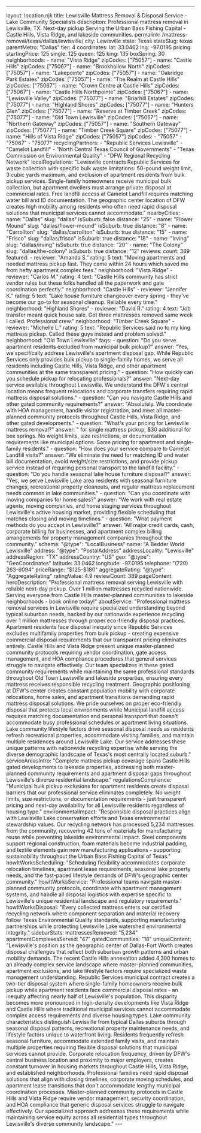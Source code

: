 ---
layout: location.njk
title: Lewisville Mattress Removal & Disposal Service - Lake Community Specialists
description: Professional mattress removal in Lewisville, TX. Next-day pickup Serving the Urban Bass Fishing Capital - Castle Hills, Vista Ridge, and lakeside communities.
permalink: /mattress-removal/texas/dallas/lewisville/
city: Lewisville state: Texas stateSlug: texas parentMetro: "Dallas" tier: 4 coordinates: lat: 33.0462 lng: -97.0195 pricing: startingPrice: 125 single: 125 queen: 125 king: 135 boxSpring: 30 neighborhoods: - name: "Vista Ridge" zipCodes: ["75057"] - name: "Castle Hills" zipCodes: ["75067"] - name: "Brookhollow North" zipCodes: ["75057"] - name: "Lakepointe" zipCodes: ["75057"] - name: "Oakridge Park Estates" zipCodes: ["75057"] - name: "The Realm at Castle Hills" zipCodes: ["75067"] - name: "Crown Centre at Castle Hills" zipCodes: ["75067"] - name: "Castle Hills Northpointe" zipCodes: ["75067"] - name: "Lewisville Valley" zipCodes: ["75077"] - name: "Briarhill Estates" zipCodes: ["75077"] - name: "Highland Shores" zipCodes: ["75077"] - name: "Hunters Glen" zipCodes: ["75077"] - name: "Reserve at Timber Creek" zipCodes: ["75077"] - name: "Old Town Lewisville" zipCodes: ["75057"] - name: "Northern Gateway" zipCodes: ["75057"] - name: "Southern Gateway" zipCodes: ["75077"] - name: "Timber Creek Square" zipCodes: ["75077"] - name: "Hills of Vista Ridge" zipCodes: ["75057"] zipCodes: - "75057" - "75067" - "75077" recyclingPartners: - "Republic Services Lewisville" - "Camelot Landfill" - "North Central Texas Council of Governments" - "Texas Commission on Environmental Quality" - "DFW Regional Recycling Network" localRegulations: "Lewisville contracts Republic Services for waste collection with specific bulk waste limitations: 50-pound weight limit, 3 cubic yards maximum, and exclusion of apartment residents from bulk pickup services. Single-family homeowners receive municipal bulk collection, but apartment dwellers must arrange private disposal at commercial rates. Free landfill access at Camelot Landfill requires matching water bill and ID documentation. The geographic center location of DFW creates high mobility among residents who often need rapid disposal solutions that municipal services cannot accommodate." nearbyCities: - name: "Dallas" slug: "dallas" isSuburb: false distance: "25" - name: "Flower Mound" slug: "dallas/flower-mound" isSuburb: true distance: "8" - name: "Carrollton" slug: "dallas/carrollton" isSuburb: true distance: "15" - name: "Frisco" slug: "dallas/frisco" isSuburb: true distance: "18" - name: "Irving" slug: "dallas/irving" isSuburb: true distance: "20" - name: "The Colony" slug: "dallas/the-colony" isSuburb: true distance: "12" reviews: count: 389 featured: - reviewer: "Amanda S." rating: 5 text: "Moving apartments and needed mattress pickup fast. They came within 24 hours which saved me from hefty apartment complex fees." neighborhood: "Vista Ridge" - reviewer: "Carlos M." rating: 4 text: "Castle Hills community has strict vendor rules but these folks handled all the paperwork and gate coordination perfectly." neighborhood: "Castle Hills" - reviewer: "Jennifer K." rating: 5 text: "Lake house furniture changeover every spring - they've become our go-to for seasonal cleanup. Reliable every time." neighborhood: "Highland Shores" - reviewer: "David R." rating: 4 text: "Job transfer meant quick house sale. Got three mattresses removed same week I called. Professional crew." neighborhood: "Timber Creek Square" - reviewer: "Michelle L." rating: 5 text: "Republic Services said no to my king mattress pickup. Called these guys instead and problem solved." neighborhood: "Old Town Lewisville" faqs: - question: "Do you serve apartment residents excluded from municipal bulk pickup?" answer: "Yes, we specifically address Lewisville's apartment disposal gap. While Republic Services only provides bulk pickup to single-family homes, we serve all residents including Castle Hills, Vista Ridge, and other apartment communities at the same transparent pricing." - question: "How quickly can you schedule pickup for relocating professionals?" answer: "Next-day service available throughout Lewisville. We understand the DFW's central location means frequent relocations and corporate transfers requiring rapid mattress disposal solutions." - question: "Can you navigate Castle Hills and other gated community requirements?" answer: "Absolutely. We coordinate with HOA management, handle visitor registration, and meet all master-planned community protocols throughout Castle Hills, Vista Ridge, and other gated developments." - question: "What's your pricing for Lewisville mattress removal?" answer: " for single mattress pickup, $30 additional for box springs. No weight limits, size restrictions, or documentation requirements like municipal options. Same pricing for apartment and single-family residents." - question: "How does your service compare to Camelot Landfill visits?" answer: "We eliminate the need for matching ID and water bill documentation, avoid weight/size restrictions, and provide pickup service instead of requiring personal transport to the landfill facility." - question: "Do you handle seasonal lake house furniture disposal?" answer: "Yes, we serve Lewisville Lake area residents with seasonal furniture changes, recreational property cleanouts, and regular mattress replacement needs common in lake communities." - question: "Can you coordinate with moving companies for home sales?" answer: "We work with real estate agents, moving companies, and home staging services throughout Lewisville's active housing market, providing flexible scheduling that matches closing and moving timelines." - question: "What payment methods do you accept in Lewisville?" answer: "All major credit cards, cash, corporate billing for businesses, and apartment complex billing arrangements for property management companies throughout the community." schema: "@type": "LocalBusiness" name: "A Bedder World Lewisville" address: "@type": "PostalAddress" addressLocality: "Lewisville" addressRegion: "TX" addressCountry: "US" geo: "@type": "GeoCoordinates" latitude: 33.0462 longitude: -97.0195 telephone: "(720) 263-6094" priceRange: "$125-$180" aggregateRating: "@type": "AggregateRating" ratingValue: 4.9 reviewCount: 389 pageContent: heroDescription: "Professional mattress removal serving Lewisville with reliable next-day pickup. Over 1 million mattresses recycled nationwide. Serving everyone from Castle Hills master-planned communities to lakeside neighborhoods - book online today!" aboutService: "Professional mattress removal services in Lewisville require specialized understanding beyond typical suburban needs, backed by our nationwide experience recycling over 1 million mattresses through proper eco-friendly disposal practices. Apartment residents face disposal inequity since Republic Services excludes multifamily properties from bulk pickup - creating expensive commercial disposal requirements that our transparent pricing eliminates entirely. Castle Hills and Vista Ridge present unique master-planned community protocols requiring vendor coordination, gate access management, and HOA compliance procedures that general services struggle to navigate effectively. Our team specializes in these gated community requirements while maintaining the same professional standards throughout Old Town Lewisville and lakeside properties, ensuring every mattress receives responsible recycling treatment. Geographic positioning at DFW's center creates constant population mobility with corporate relocations, home sales, and apartment transitions demanding rapid mattress disposal solutions. We pride ourselves on proper eco-friendly disposal that protects local environments while Municipal landfill access requires matching documentation and personal transport that doesn't accommodate busy professional schedules or apartment living situations. Lake community lifestyle factors drive seasonal disposal needs as residents refresh recreational properties, accommodate visiting families, and maintain multiple residences around Lewisville Lake. Our service addresses these unique patterns with nationwide recycling expertise while serving the diverse demographic landscape of Texas's most centrally located suburb." serviceAreasIntro: "Complete mattress pickup coverage spans Castle Hills gated developments to lakeside properties, addressing both master-planned community requirements and apartment disposal gaps throughout Lewisville's diverse residential landscape." regulationsCompliance: "Municipal bulk pickup exclusions for apartment residents create disposal barriers that our professional service eliminates completely. No weight limits, size restrictions, or documentation requirements - just transparent pricing and next-day availability for all Lewisville residents regardless of housing type." environmentalImpact: "Responsible disposal practices align with Lewisville Lake conservation efforts and Texas environmental stewardship values. Our recycling network has processed 5,234 mattresses from the community, recovering 42 tons of materials for manufacturing reuse while preventing lakeside environmental impact. Steel components support regional construction, foam materials become industrial padding, and textile elements gain new manufacturing applications - supporting sustainability throughout the Urban Bass Fishing Capital of Texas." howItWorksScheduling: "Scheduling flexibility accommodates corporate relocation timelines, apartment lease requirements, seasonal lake property needs, and the fast-paced lifestyle demands of DFW's geographic center community." howItWorksService: "Professional teams navigate master-planned community protocols, coordinate with apartment management systems, and handle all disposal logistics with expertise specific to Lewisville's unique residential landscape and regulatory requirements." howItWorksDisposal: "Every collected mattress enters our certified recycling network where component separation and material recovery follow Texas Environmental Quality standards, supporting manufacturing partnerships while protecting Lewisville Lake watershed environmental integrity." sidebarStats: mattressesRemoved: "5,234" apartmentComplexesServed: "47" gatedCommunities: "18" uniqueContent: "Lewisville's position as the geographic center of Dallas-Fort Worth creates disposal challenges that reflect both suburban growth patterns and urban mobility demands. The recent Castle Hills annexation added 4,300 homes to an already complex service landscape where master-planned communities, apartment exclusions, and lake lifestyle factors require specialized waste management understanding. Republic Services municipal contract creates a two-tier disposal system where single-family homeowners receive bulk pickup while apartment residents face commercial disposal rates - an inequity affecting nearly half of Lewisville's population. This disparity becomes more pronounced in high-density developments like Vista Ridge and Castle Hills where traditional municipal services cannot accommodate complex access requirements and diverse housing types. Lake community characteristics distinguish Lewisville from typical Dallas suburbs through seasonal disposal patterns, recreational property maintenance needs, and lifestyle factors unique to waterfront living. Residents frequently refresh seasonal furniture, accommodate extended family visits, and maintain multiple properties requiring flexible disposal solutions that municipal services cannot provide. Corporate relocation frequency, driven by DFW's central business location and proximity to major employers, creates constant turnover in housing markets throughout Castle Hills, Vista Ridge, and established neighborhoods. Professional families need rapid disposal solutions that align with closing timelines, corporate moving schedules, and apartment lease transitions that don't accommodate lengthy municipal coordination processes. Master-planned community protocols in Castle Hills and Vista Ridge require vendor management, security coordination, and HOA compliance that generic disposal services struggle to navigate effectively. Our specialized approach addresses these requirements while maintaining service equity across all residential types throughout Lewisville's diverse community landscape." ---